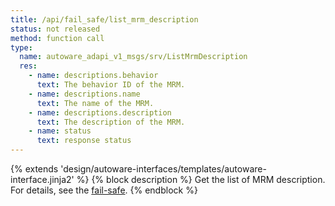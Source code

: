 ```yaml
---
title: /api/fail_safe/list_mrm_description
status: not released
method: function call
type:
  name: autoware_adapi_v1_msgs/srv/ListMrmDescription
  res:
    - name: descriptions.behavior
      text: The behavior ID of the MRM.
    - name: descriptions.name
      text: The name of the MRM.
    - name: descriptions.description
      text: The description of the MRM.
    - name: status
      text: response status
---
```


{% extends 'design/autoware-interfaces/templates/autoware-interface.jinja2' %}
{% block description %}
Get the list of MRM description.
For details, see the [fail-safe](../../../features/fail-safe.md).
{% endblock %}
